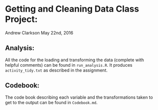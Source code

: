 Getting and Cleaning Data Class Project:
========================================

Andrew Clarkson 
May 22nd, 2016

Analysis:
---------

All the code for the loading and transforming the data (complete with helpful comments) can be found in `run_analysis.R`. It produces `activity_tidy.txt` as described in the assignment.

Codebook:
---------

The code book describing each variable and the transformations taken to get to the output can be found in `Codebook.md`.